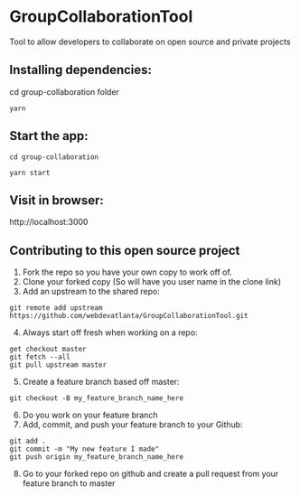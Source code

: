 # GroupCollaborationTool

Tool to allow developers to collaborate on open source and private projects

## Installing dependencies:

cd group-collaboration folder

```
yarn
```

## Start the app:

```
cd group-collaboration
```

```
yarn start
```

## Visit in browser:

http://localhost:3000

## Contributing to this open source project

1. Fork the repo so you have your own copy to work off of.
2. Clone your forked copy (So will have you user name in the clone link)
3. Add an upstream to the shared repo:

```
git remote add upstream https://github.com/webdevatlanta/GroupCollaborationTool.git
```

4. Always start off fresh when working on a repo:

```
get checkout master
git fetch --all
git pull upstream master
```

5. Create a feature branch based off master:

```
git checkout -B my_feature_branch_name_here
```

6. Do you work on your feature branch
7. Add, commit, and push your feature branch to your Github:

```
git add .
git commit -m "My new feature I made"
git push origin my_feature_branch_name_here
```

8. Go to your forked repo on github and create a pull request from your feature branch to master
